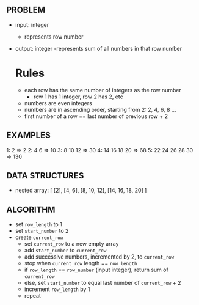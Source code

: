 ## PROBLEM
- input: integer
  - represents row number
- output: integer
  -represents sum of all numbers in that row number

  # Rules
  - each row has the same number of integers as the row number
    - row 1 has 1 integer, row 2 has 2, etc
  - numbers are even integers
  - numbers are in ascending order, starting from 2: 2, 4, 6, 8 ...
  - first number of a row == last number of previous row + 2

## EXAMPLES
1:   2               => 2
2:   4  6            => 10
3:   8 10 12         => 30
4:  14 16 18 20      => 68
5:  22 24 26 28 30   => 130

## DATA STRUCTURES
- nested array:
[
  [2],
  [4, 6],
  [8, 10, 12],
  [14, 16, 18, 20]
]

## ALGORITHM
- set `row_length` to 1
- set `start_number` to 2
- create `current_row`
  - set `current_row` to a new empty array
  - add `start_number` to `current_row`
  - add successive numbers, incremented by 2, to `current_row`
  - stop when `current_row` length == `row_length`
  - if `row_length` == `row_number` (input integer), return sum of `current_row`
  - else, set `start_number` to equal last number of `current_row` + 2
  - increment `row_length` by 1
  - repeat
  
